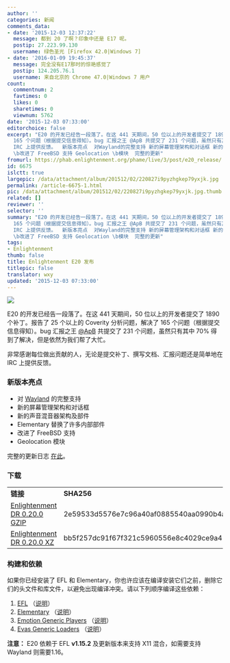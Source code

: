 ```yaml
---
author: ''
categories: 新闻
comments_data:
- date: '2015-12-03 12:37:22'
  message: 都到 20 了啊？印象中还是 E17 呢。
  postip: 27.223.99.130
  username: 绿色圣光 [Firefox 42.0|Windows 7]
- date: '2016-01-09 19:45:37'
  message: 完全没有E17那时的惊艳感觉了
  postip: 124.205.76.1
  username: 来自北京的 Chrome 47.0|Windows 7 用户
count:
  commentnum: 2
  favtimes: 0
  likes: 0
  sharetimes: 0
  viewnum: 5762
date: '2015-12-03 07:33:00'
editorchoice: false
excerpt: "E20 的开发已经告一段落了。在这 441 天期间，50 位以上的开发者提交了 1890 个补丁。报告了 25 个以上的Coverity 分析问题，解决了
  165 个问题（根据提交信息得知）。bug 汇报之王 @ApB 共提交了 231 个问题，虽然只有其中 70% 得到了解决，但是依然为我们帮了大忙。 非常感谢每位做出贡献的人，无论是提交补丁、撰写文档、汇报问题还是简单地在
  IRC 上提供反馈。  新版本亮点  对Wayland的完整支持 新的屏幕管理架构和对话框 新的声音混音器架构及部件 Elementary 替换了许多内部部件
  \b改进了 FreeBSD 支持 Geolocation \b模块  完整的更新"
fromurl: https://phab.enlightenment.org/phame/live/3/post/e20_release/
id: 6675
islctt: true
largepic: /data/attachment/album/201512/02/220827i9pyzhgkep79yxjk.jpg
permalink: /article-6675-1.html
pic: /data/attachment/album/201512/02/220827i9pyzhgkep79yxjk.jpg.thumb.jpg
related: []
reviewer: ''
selector: ''
summary: "E20 的开发已经告一段落了。在这 441 天期间，50 位以上的开发者提交了 1890 个补丁。报告了 25 个以上的Coverity 分析问题，解决了
  165 个问题（根据提交信息得知）。bug 汇报之王 @ApB 共提交了 231 个问题，虽然只有其中 70% 得到了解决，但是依然为我们帮了大忙。 非常感谢每位做出贡献的人，无论是提交补丁、撰写文档、汇报问题还是简单地在
  IRC 上提供反馈。  新版本亮点  对Wayland的完整支持 新的屏幕管理架构和对话框 新的声音混音器架构及部件 Elementary 替换了许多内部部件
  \b改进了 FreeBSD 支持 Geolocation \b模块  完整的更新"
tags:
- Enlightenment
thumb: false
title: Enlightenment E20 发布
titlepic: false
translator: wxy
updated: '2015-12-03 07:33:00'
---
```


![](/data/attachment/album/201512/02/220827i9pyzhgkep79yxjk.jpg)


E20 的开发已经告一段落了。在这 441 天期间，50 位以上的开发者提交了 1890 个补丁。报告了 25 个以上的 Coverity 分析问题，解决了 165 个问题（根据提交信息得知）。bug 汇报之王 [@ApB](https://phab.enlightenment.org/p/ApB/) 共提交了 231 个问题，虽然只有其中 70% 得到了解决，但是依然为我们帮了大忙。


非常感谢每位做出贡献的人，无论是提交补丁、撰写文档、汇报问题还是简单地在 IRC 上提供反馈。


### 新版本亮点


* 对 [Wayland](https://git.enlightenment.org/core/enlightenment.git/tree/README.wayland) 的完整支持
* 新的屏幕管理架构和对话框
* 新的声音混音器架构及部件
* Elementary 替换了许多内部部件
* 改进了 FreeBSD 支持
* Geolocation 模块


完整的更新日志 [在此](https://git.enlightenment.org/core/enlightenment.git/tree/NEWS?id=v0.20.0)。


### 下载




|  |  |
| --- | --- |
| **链接** | **SHA256** |
| [Enlightenment DR 0.20.0 GZIP](http://download.enlightenment.org/rel/apps/enlightenment/enlightenment-0.20.0.tar.gz) | 2e59533d5576e7c96a40af0885540aa0990b4a5a60b578cf990f6bc5daa365a9 |
| [Enlightenment DR 0.20.0 XZ](http://download.enlightenment.org/rel/apps/enlightenment/enlightenment-0.20.0.tar.xz) | bb5f257dc91f67f321c5960556e8c4029ce9a42aace3e3d4d880986d418d9157 |


### 构建和依赖


如果你已经安装了 EFL 和 Elementary，你也许应该在编译安装它们之前，删除它们的头文件和库文件，以避免出现编译冲突。请以下列顺序编译这些依赖：


1. [EFL](https://phab.enlightenment.org/diffusion/EFL) （[说明](https://git.enlightenment.org/core/efl.git/tree/README)）
2. [Elementary](https://phab.enlightenment.org/diffusion/ELM) （[说明](https://git.enlightenment.org/core/elementary.git/tree/README)）
3. [Emotion Generic Players](https://phab.enlightenment.org/diffusion/EGP) （[说明](https://git.enlightenment.org/core/emotion_generic_players.git/tree/README)）
4. [Evas Generic Loaders](https://phab.enlightenment.org/diffusion/EGL) （[说明](https://git.enlightenment.org/core/evas_generic_loaders.git/tree/README)）


**注意：** E20 依赖于 EFL **v1.15.2** 及更新版本来支持 X11 混合，如需要支持 Wayland 则需要1.16。